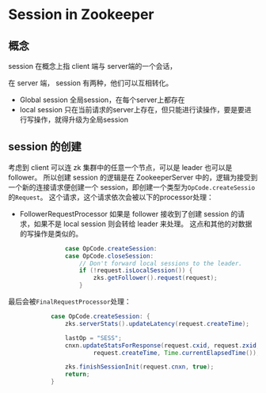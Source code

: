 # Session in Zookeeper

## 概念
session 在概念上指 client 端与 server端的一个会话，

在 server 端， session 有两种，他们可以互相转化。
* Global session 全局session，在每个server上都存在
* local session 只在当前请求的server上存在，但只能进行读操作，要是要进行写操作，就得升级为全局session

## session 的创建
考虑到 client 可以连 zk 集群中的任意一个节点，可以是 leader 也可以是 follower。
所以创建 session 的逻辑是在 ZookeeperServer 中的，逻辑为接受到一个新的连接请求便创建一个 session，即创建一个类型为`OpCode.createSessio`的`Request`。
这个请求，这个请求依次会被以下的processor处理：
* FollowerRequestProcessor
如果是 follower 接收到了创建 session 的请求，如果不是 local session 则会转给 leader 来处理。
这点和其他的对数据的写操作是类似的。
```java
                case OpCode.createSession:
                case OpCode.closeSession:
                    // Don't forward local sessions to the leader.
                    if (!request.isLocalSession()) {
                        zks.getFollower().request(request);
                    }

```

最后会被`FinalRequestProcessor`处理：
```java
            case OpCode.createSession: {
                zks.serverStats().updateLatency(request.createTime);

                lastOp = "SESS";
                cnxn.updateStatsForResponse(request.cxid, request.zxid, lastOp,
                        request.createTime, Time.currentElapsedTime());

                zks.finishSessionInit(request.cnxn, true);
                return;
            }
```
